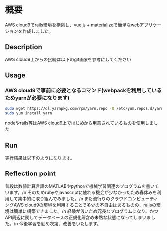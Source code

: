 # 概要
AWS cloud9でrails環境を構築し、vue.js + materializeで簡単なwebアプリケーションを作成しました。

## Description
AWS cloud9上からの接続は以下のgif画像を参考にしてください

## Usage
### AWS cloud9で事前に必要となるコマンド(webpackを利用しているためyarnが必要になります)
```sh
sudo wget https://dl.yarnpkg.com/rpm/yarn.repo -O /etc/yum.repos.d/yarn.repo
sudo yum install yarn
```
nodeやrails等はAWS cloud9上ではじめから用意されているものを使用しました

## Run
実行結果は以下のようになります。

## Reflection point
普段は数値計算言語のMATLABやpythonで機械学習関連のプログラムを書いています。/n
そのためrubyやjavascriptに触れる機会が少なかったため春休みを利用して集中的に取り組んでみました。/n
また流行りのクラウドコンピューティングAWS cloud9の環境を利用することで多少の不自由はあるものの、railsの環境は簡単に構築できました。/n
経験が浅いため冗長なプログラムになり、かつAPI周辺に関してデータベースの正規化等含め未熟な状態になってしまいました。/n
今後学習を勧め次第、改善をいたします。
